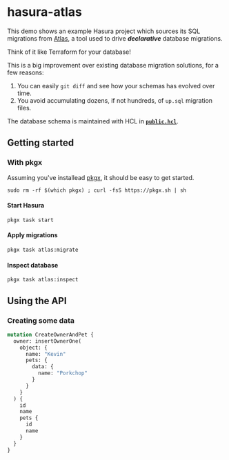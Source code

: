 # hasura-atlas

This demo shows an example Hasura project which sources its SQL migrations from [Atlas][atlas], a tool used to drive **_declarative_** database migrations.

Think of it like Terraform for your database!

This is a big improvement over existing database migration solutions, for a few reasons:

1. You can easily `git diff` and see how your schemas has evolved over time.
1. You avoid accumulating dozens, if not hundreds, of `up.sql` migration files.

The database schema is maintained with HCL in [**`public.hcl`**](./db/schema/public.hcl).

## Getting started

### With pkgx

Assuming you've installead [pkgx](https://pkgx.sh/), it should be easy to get started.

```shell
sudo rm -rf $(which pkgx) ; curl -fsS https://pkgx.sh | sh
```

#### Start Hasura

```shell
pkgx task start
```

#### Apply migrations

```shell
pkgx task atlas:migrate
```

#### Inspect database

```shell
pkgx task atlas:inspect
```

## Using the API

### Creating some data

```graphql
mutation CreateOwnerAndPet {
  owner: insertOwnerOne(
    object: {
      name: "Kevin"
      pets: {
        data: {
          name: "Porkchop"
        }
      }
    }
  ) {
    id
    name
    pets {
      id
      name
    }
  }
}
```

[atlas]: https://atlasgo.io/
